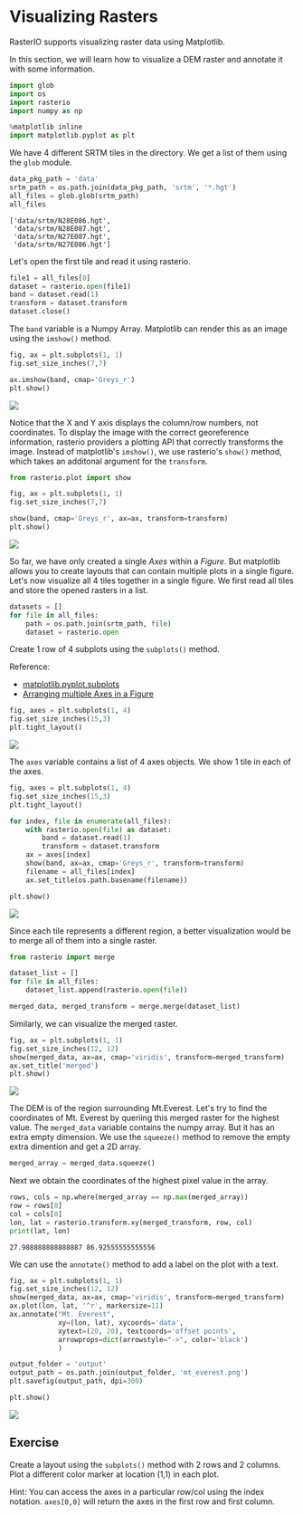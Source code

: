 # Visualizing Rasters

RasterIO supports visualizing raster data using Matplotlib. 

In this section, we will learn how to visualize a DEM raster and annotate it with some information.


```python
import glob
import os
import rasterio
import numpy as np

%matplotlib inline
import matplotlib.pyplot as plt
```

We have 4 different SRTM tiles in the directory. We get a list of them using the `glob` module.


```python
data_pkg_path = 'data'
srtm_path = os.path.join(data_pkg_path, 'srtm', '*.hgt')
all_files = glob.glob(srtm_path)
all_files
```




    ['data/srtm/N28E086.hgt',
     'data/srtm/N28E087.hgt',
     'data/srtm/N27E087.hgt',
     'data/srtm/N27E086.hgt']



Let's open the first tile and read it using rasterio.


```python
file1 = all_files[0]
dataset = rasterio.open(file1)
band = dataset.read(1)
transform = dataset.transform
dataset.close()
```

The `band` variable is a Numpy Array. Matplotlib can render this as an image using the `imshow()` method.


```python
fig, ax = plt.subplots(1, 1)
fig.set_size_inches(7,7)

ax.imshow(band, cmap='Greys_r')
plt.show()
```


    
![](07_visualizing_rasters_files/07_visualizing_rasters_8_0.png)
    


Notice that the X and Y axis displays the column/row numbers, not coordinates. To display the image with the correct georeference information, rasterio providers a plotting API that correctly transforms the image. Instead of matplotlib's `imshow()`, we use rasterio's `show()` method, which takes an additonal argument for the `transform`.


```python
from rasterio.plot import show

fig, ax = plt.subplots(1, 1)
fig.set_size_inches(7,7)

show(band, cmap='Greys_r', ax=ax, transform=transform)
plt.show()
```


    
![](07_visualizing_rasters_files/07_visualizing_rasters_10_0.png)
    


So far, we have only created a single *Axes* within a *Figure*. But matplotlib allows you to create layouts that can contain multiple plots in a single figure. Let's now visualize all 4 tiles together in a single figure. We first read all tiles and store the opened rasters in a list.


```python
datasets = []
for file in all_files:
    path = os.path.join(srtm_path, file)
    dataset = rasterio.open
```

Create 1 row of 4 subplots using the `subplots()` method.

Reference:
- [matplotlib.pyplot.subplots](https://matplotlib.org/stable/api/_as_gen/matplotlib.pyplot.subplots.html)
- [Arranging multiple Axes in a Figure
](https://matplotlib.org/stable/tutorials/intermediate/arranging_axes.html)


```python
fig, axes = plt.subplots(1, 4)
fig.set_size_inches(15,3)
plt.tight_layout()
```


    
![](07_visualizing_rasters_files/07_visualizing_rasters_14_0.png)
    


The `axes` variable contains a list of 4 axes objects. We show 1 tile in each of the axes.


```python
fig, axes = plt.subplots(1, 4)
fig.set_size_inches(15,3)
plt.tight_layout()

for index, file in enumerate(all_files):
    with rasterio.open(file) as dataset:
        band = dataset.read(1)
        transform = dataset.transform
    ax = axes[index]
    show(band, ax=ax, cmap='Greys_r', transform=transform)
    filename = all_files[index]
    ax.set_title(os.path.basename(filename))

plt.show()
```


    
![](07_visualizing_rasters_files/07_visualizing_rasters_16_0.png)
    


Since each tile represents a different region, a better visualization would be to merge all of them into a single raster.


```python
from rasterio import merge

dataset_list = []
for file in all_files:
    dataset_list.append(rasterio.open(file))

merged_data, merged_transform = merge.merge(dataset_list)
```

Similarly, we can visualize the merged raster.


```python
fig, ax = plt.subplots(1, 1)
fig.set_size_inches(12, 12)
show(merged_data, ax=ax, cmap='viridis', transform=merged_transform)
ax.set_title('merged')
plt.show()
```


    
![](07_visualizing_rasters_files/07_visualizing_rasters_20_0.png)
    


The DEM is of the region surrounding Mt.Everest. Let's try to find the coordinates of Mt. Everest by queriing this merged raster for the highest value. The `merged_data` variable contains the numpy array. But it has an extra empty dimension. We use the `squeeze()` method to remove the empty extra dimention and get a 2D array.


```python
merged_array = merged_data.squeeze()
```

Next we obtain the coordinates of the highest pixel value in the array.


```python
rows, cols = np.where(merged_array == np.max(merged_array))
row = rows[0]
col = cols[0]
lon, lat = rasterio.transform.xy(merged_transform, row, col)
print(lat, lon)
```

    27.988888888888887 86.92555555555556


We can use the `annotate()` method to add a label on the plot with a text.


```python
fig, ax = plt.subplots(1, 1)
fig.set_size_inches(12, 12)
show(merged_data, ax=ax, cmap='viridis', transform=merged_transform)
ax.plot(lon, lat, '^r', markersize=11)
ax.annotate("Mt. Everest",
            xy=(lon, lat), xycoords='data',
            xytext=(20, 20), textcoords='offset points',
            arrowprops=dict(arrowstyle="->", color='black')
            )

output_folder = 'output'
output_path = os.path.join(output_folder, 'mt_everest.png')
plt.savefig(output_path, dpi=300)

plt.show()
```


    
![](07_visualizing_rasters_files/07_visualizing_rasters_26_0.png)
    


## Exercise

Create a layout using the `subplots()` method with 2 rows and 2 columns. Plot a different color marker at location (1,1) in each plot.

Hint: You can access the axes in a particular row/col using the index notation. `axes[0,0]` will return the axes in the first row and first column.
